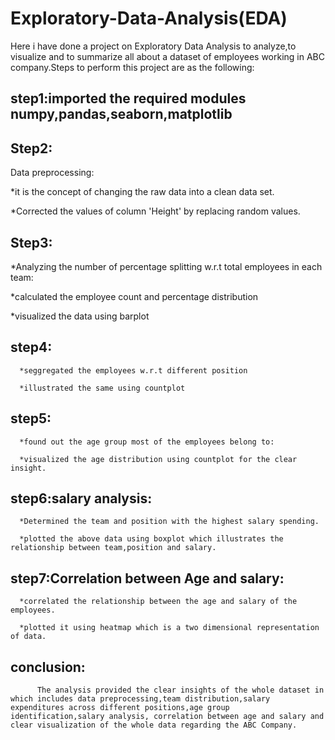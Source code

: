 # Exploratory-Data-Analysis(EDA)
Here i have done a project on Exploratory Data Analysis to analyze,to visualize and to summarize all about a dataset of employees working in ABC company.Steps to perform this project are as the following:

## step1:imported the required modules numpy,pandas,seaborn,matplotlib

## Step2: 

Data preprocessing:

*it is the concept of changing the raw data into a clean data set.

*Corrected the values of column 'Height' by replacing random values.
                   
## Step3:

   *Analyzing the number of percentage splitting w.r.t total employees in each team:

   *calculated the employee count and percentage distribution
      
   *visualized the data using barplot
   
## step4:
      *seggregated the employees w.r.t different position

      *illustrated the same using countplot
      
## step5:
      *found out the age group most of the employees belong to:

      *visualized the age distribution using countplot for the clear insight.
      
## step6:salary analysis:

      *Determined the team and position with the highest salary spending.
      
      *plotted the above data using boxplot which illustrates the relationship between team,position and salary.
      
## step7:Correlation between Age and salary:

      *correlated the relationship between the age and salary of the employees.
      
      *plotted it using heatmap which is a two dimensional representation of data.
      
## conclusion:
          The analysis provided the clear insights of the whole dataset in which includes data preprocessing,team distribution,salary expenditures across different positions,age group identification,salary analysis, correlation between age and salary and clear visualization of the whole data regarding the ABC Company.
